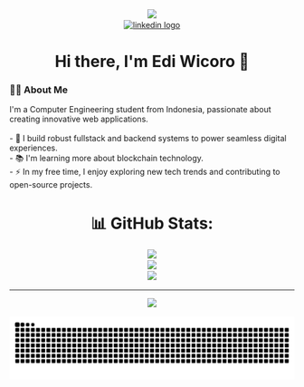 <div align="center">
  <img height="150" src="https://media.giphy.com/media/M9gbBd9nbDrOTu1Mqx/giphy.gif"  />
</div>

<div align="center">
  <a href="https://www.linkedin.com/in/edi-wicoro-300178371/" target="_blank"><img src="https://img.shields.io/static/v1?message=LinkedIn&logo=linkedin&label=&color=0077B5&logoColor=white&labelColor=&style=for-the-badge" height="25" alt="linkedin logo"  /></a>

</div>

<h1 align="center">Hi there, I'm Edi Wicoro 👋</h1>

<h3 align="left">👩‍💻  About Me</h3>

<p align="left">
I'm a Computer Engineering student from Indonesia, passionate about creating innovative web applications.<br><br>
- 🔭 I build robust fullstack and backend systems to power seamless digital experiences.<br>
- 📚 I'm learning more about blockchain technology.<br>
- ⚡ In my free time, I enjoy exploring new tech trends and contributing to open-source projects.
</p>




<div align="center">

# 📊 GitHub Stats:

![](https://github-readme-stats.vercel.app/api?username=Ediw7&theme=radical&hide_border=true&include_all_commits=false&count_private=false)<br/>
![](https://nirzak-streak-stats.vercel.app/?user=Ediw7&theme=radical&hide_border=true)<br/>
![](https://github-readme-stats.vercel.app/api/top-langs/?username=Ediw7&theme=radical&hide_border=true&include_all_commits=false&count_private=false&layout=compact)

---

[![](https://visitcount.itsvg.in/api?id=Ediw7&icon=0&color=0)](https://visitcount.itsvg.in)

</div>

<!-- Proudly created with GPRM ( https://gprm.itsvg.in ) -->


<div align="center">
  <img src="https://raw.githubusercontent.com/Ediw7/Ediw7/output/snake.svg" alt="Snake animation" />
</div>


